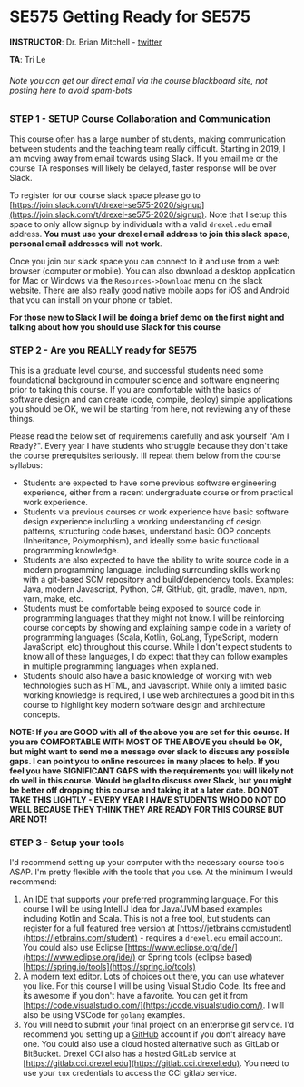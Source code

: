 # SE575 Getting Ready for SE575

**INSTRUCTOR**: Dr. Brian Mitchell - [twitter](https://twitter.com/DrBrianMitchell) 

**TA**: Tri Le
###### Note you can get our direct email via the course blackboard site, not posting here to avoid spam-bots

### STEP 1 - SETUP Course Collaboration and Communication
This course often has a large number of students, making communication between students and the teaching team really difficult.  Starting in 2019, I am moving away from email towards using Slack.  If you email me or the course TA responses will likely be delayed, faster response will be over Slack.

To register for our course slack space please go to [https://join.slack.com/t/drexel-se575-2020/signup](https://join.slack.com/t/drexel-se575-2020/signup).  Note that I setup this space to only allow signup by individuals with a valid `drexel.edu` email address.  **You must use your drexel email address to join this slack space, personal email addresses will not work**.  

Once you join our slack space you can connect to it and use from a web browser (computer or mobile).  You can also download a desktop application for Mac or Windows via the `Resources->Download` menu on the slack website.  There are also really good native mobile apps for iOS and Android that you can install on your phone or tablet.

**For those new to Slack I will be doing a brief demo on the first night and talking about how you should use Slack for this course**



### STEP 2 - Are you REALLY ready for SE575
This is a graduate level course, and successful students need some foundational background in computer science and software engineering prior to taking this course.  If you are comfortable with the basics of software design and can create (code, compile, deploy) simple applications you should be OK, we will be starting from here, not reviewing any of these things.

Please read the below set of requirements carefully and ask yourself "Am I Ready?".  Every year I have students who struggle because they don't take the course prerequisites seriously.  Ill repeat them below from the course syllabus:

* Students are expected to have some previous software engineering experience, either from a recent undergraduate course or from practical work experience. 
* Students via previous courses or work experience have basic software design experience including a working understanding of design patterns, structuring code bases, understand basic OOP concepts (Inheritance, Polymorphism), and ideally some basic functional programming knowledge. 
* Students are also expected to have the ability to write source code in a modern programming language, including surrounding skills working with a git-based SCM repository and build/dependency tools. Examples:  Java, modern Javascript, Python, C#, GitHub, git, gradle, maven, npm, yarn, make, etc.
* Students must be comfortable being exposed to source code in programming languages that they might not know.  I will be reinforcing course concepts by showing and explaining sample code in a variety of programming languages (Scala, Kotlin, GoLang, TypeScript, modern JavaScript, etc) throughout this course.  While I don't expect students to know all of these languages, I do expect that they can follow examples in multiple programming languages when explained. 
* Students should also have a basic  knowledge of working with web technologies such as HTML, and Javascript. While only a limited basic working knowledge is required, I use web architectures a good bit in this course to highlight key modern software design and architecture concepts.

**NOTE:  If you are GOOD with all of the above you are set for this course. If you are COMFORTABLE WITH MOST OF THE ABOVE you should be OK, but might want to send me a message over slack to discuss any possible gaps.  I can point you to online resources in many places to help.  If you feel you have SIGNIFICANT GAPS with the requirements you will likely not do well in this course.  Would be glad to discuss over Slack, but you might be better off dropping this course and taking it at a later date. DO NOT TAKE THIS LIGHTLY - EVERY YEAR I HAVE STUDENTS WHO DO NOT DO WELL BECAUSE THEY THINK THEY ARE READY FOR THIS COURSE BUT ARE NOT!**

### STEP 3 - Setup your tools
I'd recommend setting up your computer with the necessary course tools ASAP.  I'm pretty flexible with the tools that you use.  At the minimum I would recommend:

1. An IDE that supports your preferred programming language.  For this course I will be using IntelliJ Idea for Java/JVM based examples including Kotlin and Scala.  This is not a free tool, but students can register for a full featured free version at [https://jetbrains.com/student](https://jetbrains.com/student) - requires a `drexel.edu` email account.  You could also use Eclipse [https://www.eclipse.org/ide/](https://www.eclipse.org/ide/) or Spring tools (eclipse based) [https://spring.io/tools](https://spring.io/tools)
2. A modern text editor.  Lots of choices out there, you can use whatever you like. For this course I will be using Visual Studio Code.  Its free and its awesome if you don't have a favorite. You can get it from [https://code.visualstudio.com/](https://code.visualstudio.com/).  I will also be using VSCode for `golang` examples.
3. You will need to submit your final project on an enterprise git service.  I'd recommend you setting up a [GitHub](https://www.github.com) account if you don't already have one.  You could also use a cloud hosted alternative such as GitLab or BitBucket.  Drexel CCI also has a hosted GitLab service at [https://gitlab.cci.drexel.edu](https://gitlab.cci.drexel.edu).  You need to use your `tux` credentials to access the CCI gitlab service.